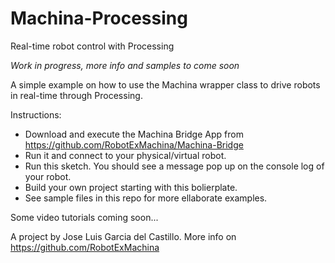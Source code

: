# Machina-Processing
Real-time robot control with Processing

_Work in progress, more info and samples to come soon_

A simple example on how to use the Machina wrapper class to drive robots in real-time through Processing.

Instructions:
  - Download and execute the Machina Bridge App from https://github.com/RobotExMachina/Machina-Bridge
  - Run it and connect to your physical/virtual robot.
  - Run this sketch. You should see a message pop up on the console log of your robot.
  - Build your own project starting with this bolierplate.
  - See sample files in this repo for more ellaborate examples.

Some video tutorials coming soon...

A project by Jose Luis Garcia del Castillo. More info on https://github.com/RobotExMachina
